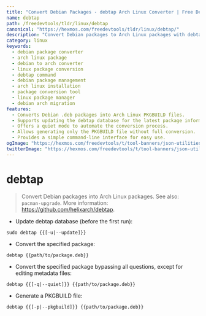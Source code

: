 ```yaml
---
title: "Convert Debian Packages - debtap Arch Linux Converter | Free DevTools"
name: debtap
path: /freedevtools/tldr/linux/debtap
canonical: "https://hexmos.com/freedevtools/tldr/linux/debtap/"
description: "Convert Debian packages to Arch Linux packages with debtap.  Easily manage and install Debian software on Arch systems. Free online tool, no registration required."
category: linux
keywords:
  - debian package converter
  - arch linux package
  - debian to arch converter
  - linux package conversion
  - debtap command
  - debian package management
  - arch linux installation
  - package conversion tool
  - linux package manager
  - debian arch migration
features:
  - Converts Debian .deb packages into Arch Linux PKGBUILD files.
  - Supports updating the debtap database for the latest package information.
  - Offers a quiet mode to automate the conversion process.
  - Allows generating only the PKGBUILD file without full conversion.
  - Provides a simple command-line interface for easy use.
ogImage: "https://hexmos.com/freedevtools/t/tool-banners/json-utilities-banner.png"
twitterImage: "https://hexmos.com/freedevtools/t/tool-banners/json-utilities-banner.png"
---
```


# debtap

> Convert Debian packages into Arch Linux packages.
> See also: `pacman-upgrade`.
> More information: <https://github.com/helixarch/debtap>.

- Update debtap database (before the first run):

`sudo debtap {{[-u|--update]}}`

- Convert the specified package:

`debtap {{path/to/package.deb}}`

- Convert the specified package bypassing all questions, except for editing metadata files:

`debtap {{[-q|--quiet]}} {{path/to/package.deb}}`

- Generate a PKGBUILD file:

`debtap {{[-p|--pkgbuild]}} {{path/to/package.deb}}`
